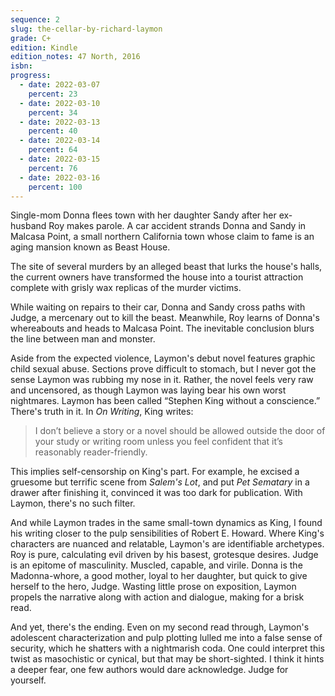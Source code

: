 ```yaml
---
sequence: 2
slug: the-cellar-by-richard-laymon
grade: C+
edition: Kindle
edition_notes: 47 North, 2016
isbn:
progress:
  - date: 2022-03-07
    percent: 23
  - date: 2022-03-10
    percent: 34
  - date: 2022-03-13
    percent: 40
  - date: 2022-03-14
    percent: 64
  - date: 2022-03-15
    percent: 76
  - date: 2022-03-16
    percent: 100
---
```


Single-mom Donna flees town with her daughter Sandy after her ex-husband Roy makes parole. A car accident strands Donna and Sandy in Malcasa Point, a small northern California town whose claim to fame is an aging mansion known as Beast House.

<!-- end -->

The site of several murders by an alleged beast that lurks the house's halls, the current owners have transformed the house into a tourist attraction complete with grisly wax replicas of the murder victims.

While waiting on repairs to their car, Donna and Sandy cross paths with Judge, a mercenary out to kill the beast. Meanwhile, Roy learns of Donna's whereabouts and heads to Malcasa Point. The inevitable conclusion blurs the line between man and monster.

Aside from the expected violence, Laymon's debut novel features graphic child sexual abuse. Sections prove difficult to stomach, but I never got the sense Laymon was rubbing my nose in it. Rather, the novel feels very raw and uncensored, as though Laymon was laying bear his own worst nightmares. Laymon has been called “Stephen King without a conscience.” There's truth in it. In <span data-book-slug="on-writing-by-stephen-king">_On Writing_</span>, King writes:

> I don’t believe a story or a novel should be allowed outside the door of your study or writing room unless you feel confident that it’s reasonably reader-friendly.

This implies self-censorship on King's part. For example, he excised a gruesome but terrific scene from <span data-book-slug="salems-lot-by-stephen-king">_Salem's Lot_</span>, and put <span data-book-slug="pet-sematary-by-stephen-king">_Pet Sematary_</span> in a drawer after finishing it, convinced it was too dark for publication. With Laymon, there's no such filter.

And while Laymon trades in the same small-town dynamics as King, I found his writing closer to the pulp sensibilities of Robert E. Howard. Where King's characters are nuanced and relatable, Laymon's are identifiable archetypes. Roy is pure, calculating evil driven by his basest, grotesque desires. Judge is an epitome of masculinity. Muscled, capable, and virile. Donna is the Madonna-whore, a good mother, loyal to her daughter, but quick to give herself to the hero, Judge. Wasting little prose on exposition, Laymon propels the narrative along with action and dialogue, making for a brisk read.

And yet, there's the ending. Even on my second read through, Laymon's adolescent characterization and pulp plotting lulled me into a false sense of security, which he shatters with a nightmarish coda. One could interpret this twist as masochistic or cynical, but that may be short-sighted. I think it hints a deeper fear, one few authors would dare acknowledge. Judge for yourself.
